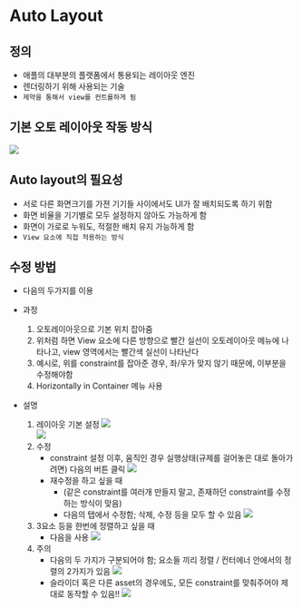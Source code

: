 # Auto Layout

## 정의

- 애플의 대부분의 플랫폼에서 통용되는 레이아웃 엔진
- 렌더링하기 위해 사용되는 기술
- `제약을 통해서 view를 컨트롤하게 됨`

## 기본 오토 레이아웃 작동 방식

<img src='images/2022-06-06-00-10-49.png' />

## Auto layout의 필요성

- 서로 다른 화면크기를 가젼 기기들 사이에서도 UI가 잘 배치되도록 하기 위함
- 화면 비율을 기기별로 모두 설정하지 않아도 가능하게 함
- 화면이 가로로 누워도, 적절한 배치 유지 가능하게 함
- `View 요소에 직접 적용하는 방식`

## 수정 방법

- 다음의 두가지를 이용
- 과정

  1. 오토레이아웃으로 기본 위치 잡아줌
  2. 위처럼 하면 View 요소에 다른 방향으로 빨간 실선이 오토레이아웃 메뉴에 나타나고, view 영역에서는 빨간색 실선이 나타난다
  3. 예시로, 위를 constraint를 잡아준 경우, 좌/우가 맞지 않기 때문에, 이부분을 수정해야함
  4. Horizontally in Container 메뉴 사용
     <br>

- 설명

  1. 레이아웃 기본 설정
     <img src='images/2022-06-06-10-00-39.png' />  
     <img src='images/2022-06-06-10-14-03.png' />
  2. 수정
     - constraint 설정 이후, 움직인 경우 실행상태(규제를 걸어놓은 대로 돌아가려면) 다음의 버튼 클릭
       <img src='images/2022-06-06-10-18-19.png' />
     - 재수정을 하고 싶을 때
       - (같은 constraint를 여러개 만들지 말고, 존재하던 constraint를 수정하는 방식이 맞음)
       - 다음의 탭에서 수정함; 삭제, 수정 등을 모두 할 수 있음
         <img src='images/2022-06-06-10-22-23.png' />
  3. 3요소 등을 한번에 정렬하고 싶을 때
     - 다음을 사용
       <img src='images/2022-06-06-10-25-02.png' />
  4. 주의
     - 다음의 두 가지가 구분되어야 함; 요소들 끼리 정렬 / 컨터에너 안에서의 정렬의 2가지가 있음
       <img src='images/2022-06-06-10-28-20.png' />
     - 슬라이더 혹은 다른 asset의 경우에도, 모든 constraint를 맞춰주어야 제대로 동작할 수 있음!!
       <img src='images/2022-06-06-13-29-27.png' />
